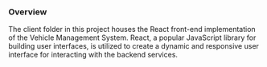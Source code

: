 ### Overview

The client folder in this project houses the React front-end implementation of the Vehicle Management System. React, a popular JavaScript library for building user interfaces, is utilized to create a dynamic and responsive user interface for interacting with the backend services.
